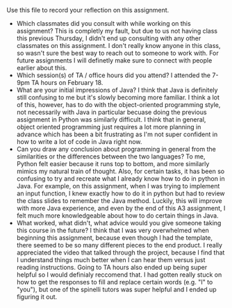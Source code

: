 Use this file to record your reflection on this assignment.

- Which classmates did you consult with while working on this assignment?
This is completly my fault, but due to us not having class this previous Thursday, I didn't end up consulting with any other classmates on this assignment. I don't really know anyone in this class, so wasn't sure the best way to reach out to someone to work with. For future assignments I will definetly make sure to connect with people earlier about this. 
- Which session(s) of TA / office hours did you attend?
I attended the 7-9pm TA hours on February 18.
- What are your initial impressions of Java? 
I think that Java is definitely still confusing to me but it's slowly becoming more familiar. I think a lot of this, however, has to do with the object-oriented programming style, not necessarily with Java in particular becuase doing the previous assignment in Python was similarly difficult. I think that in general, object oriented programming just requires a lot more planning in advance which has been a bit frustrating as I'm not super confident in how to write a lot of code in Java right now.
- Can you draw any conclusion about programming in general from the similarities or the differences between the two languages? 
To me, Python felt easier because it runs top to bottom, and more similarly mimics my natural train of thought. Also, for certain tasks, it has been so confusing to try and recreate what I already know how to do in python in Java. For example, on this assignment, when I was trying to implement an input function, I knew exactly how to do it in python but had to review the class slides to remember the Java method. Luckily, this will improve with more Java experience, and even by the end of this A3 assignment, I felt much more knowledgeable about how to do certain things in Java.
- What worked, what didn't, what advice would you give someone taking this course in the future?
I think that I was very overwhelmed when beginning this assignment, because even though I had the template, there seemed to be so many different pieces to the end product. I really appreciated the video that talked through the project, because I find that I understand things much better when I can hear them versus just reading instructions.  Going to TA hours also ended up being super helpful so I would definialy reccomend that. I had gotten really stuck on how to get the responses to fill and replace certain words (e.g. "I" to "you"), but one of the spinelli tutors was super helpful and I ended up figuring it out.
